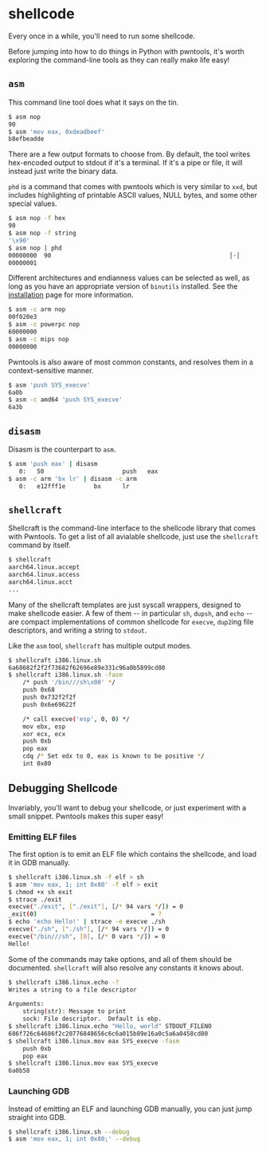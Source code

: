 # shellcode

Every once in a while, you'll need to run some shellcode.

Before jumping into how to do things in Python with pwntools, it's worth exploring the command-line tools as they can really make life easy!

## `asm`

This command line tool does what it says on the tin.

```sh
$ asm nop
90
$ asm 'mov eax, 0xdeadbeef'
b8efbeadde
```

There are a few output formats to choose from.  By default, the tool writes hex-encoded output to stdout if it's a terminal.  If it's a pipe or file, it will instead just write the binary data.

`phd` is a command that comes with pwntools which is very similar to `xxd`, but includes highlighting of printable ASCII values, NULL bytes, and some other special values.

```sh
$ asm nop -f hex
90
$ asm nop -f string
'\x90'
$ asm nop | phd
00000000  90                                                  │·│
00000001
```

Different architectures and endianness values can be selected as well, as long as you have an appropriate version of `binutils` installed.  See the [installation](installation.md) page for more information.

```sh
$ asm -c arm nop
00f020e3
$ asm -c powerpc nop
60000000
$ asm -c mips nop
00000000
```

Pwntools is also aware of most common constants, and resolves them in a context-sensitive manner.

```sh
$ asm 'push SYS_execve'
6a0b
$ asm -c amd64 'push SYS_execve'
6a3b
```

## `disasm`

Disasm is the counterpart to `asm`.

```sh
$ asm 'push eax' | disasm
   0:   50                      push   eax
$ asm -c arm 'bx lr' | disasm -c arm
   0:   e12fff1e        bx      lr
```

## `shellcraft`

Shellcraft is the command-line interface to the shellcode library that comes with Pwntools.  To get a list of all avialable shellcode, just use the `shellcraft` command by itself.

```sh
$ shellcraft
aarch64.linux.accept
aarch64.linux.access
aarch64.linux.acct
...
```

Many of the shellcraft templates are just syscall wrappers, designed to make shellcode easier.  A few of them -- in particular `sh`, `dupsh`, and `echo` -- are compact implementations of common shellcode for `execve`, `dup2`ing file descriptors, and writing a string to `stdout`.

Like the `asm` tool, `shellcraft` has multiple output modes.

```sh
$ shellcraft i386.linux.sh
6a68682f2f2f73682f62696e89e331c96a0b5899cd80
$ shellcraft i386.linux.sh -fasm
    /* push '/bin///sh\x00' */
    push 0x68
    push 0x732f2f2f
    push 0x6e69622f

    /* call execve('esp', 0, 0) */
    mov ebx, esp
    xor ecx, ecx
    push 0xb
    pop eax
    cdq /* Set edx to 0, eax is known to be positive */
    int 0x80
```

## Debugging Shellcode

Invariably, you'll want to debug your shellcode, or just experiment with a small snippet.  Pwntools makes this super easy!

### Emitting ELF files

The first option is to emit an ELF file which contains the shellcode, and load it in GDB manually.

```sh
$ shellcraft i386.linux.sh -f elf > sh
$ asm 'mov eax, 1; int 0x80' -f elf > exit
$ chmod +x sh exit
$ strace ./exit
execve("./exit", ["./exit"], [/* 94 vars */]) = 0
_exit(0)                                = ?
$ echo 'echo Hello!' | strace -e execve ./sh
execve("./sh", ["./sh"], [/* 94 vars */]) = 0
execve("/bin///sh", [0], [/* 0 vars */]) = 0
Hello!
```

Some of the commands may take options, and all of them should be documented.  `shellcraft` will also resolve any constants it knows about.

```sh
$ shellcraft i386.linux.echo -?
Writes a string to a file descriptor

Arguments:
    string(str): Message to print
    sock: File descriptor.  Default is ebp.
$ shellcraft i386.linux.echo "Hello, world" STDOUT_FILENO
686f726c64686f2c20776848656c6c6a015b89e16a0c5a6a0458cd80
$ shellcraft i386.linux.mov eax SYS_execve -fasm
    push 0xb
    pop eax
$ shellcraft i386.linux.mov eax SYS_execve
6a0b58
```

### Launching GDB

Instead of emitting an ELF and launching GDB manually, you can just jump straight into GDB.

```sh
$ shellcraft i386.linux.sh --debug
$ asm 'mov eax, 1; int 0x80;' --debug
```
